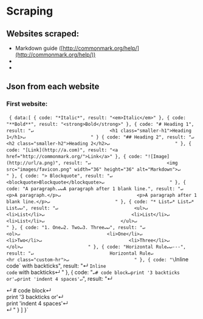 # Scraping

## Websites scraped:
* Markdown guide ([http://commonmark.org/help/](http://commonmark.org/help/))
* 
* 

## Json from each website

### First website:

`
{
	data:[
		{
			code: "*Italic*",
			result: "<em>Italic</em>"
		},
		{
			code: "**Bold**",
			result: "<strong>Bold</strong>"
		},
		{
			code: "# Heading 1",
			result: "↵                            <h1 class="smaller-h1">Heading 1</h1>↵                        "
		}
		{
			code: "## Heading 2",
			result: "↵                            <h2 class="smaller-h2">Heading 2</h2>↵                        "
		},
		{
			code: "[Link](http://a.com)",
			result: "<a href="http://commonmark.org/">Link</a>"
		},
		{
			code: "![Image](http://url/a.png)",
			result: "↵                            <img src="images/favicon.png" width="36" height="36" alt="Markdown">↵                        "
		},
		{
			code: "> Blockquote",
			result: "↵                            <blockquote>Blockquote</blockquote>↵                        "
		},
		{
			code: "A paragraph.↵↵A paragraph after 1 blank line.",
			result: "↵                            <p>A paragraph.</p>↵                            <p>A paragraph after 1 blank line.</p>↵                        "
		},
		{
			code: "* List↵* List↵* List↵↵",
			result: "↵                            <ul>↵                                <li>List</li>↵                                <li>List</li>↵                                <li>List</li>↵                            </ul>↵                        "
		},
		{
			code: "1. One↵2. Two↵3. Three↵↵",
			result: "↵                            <ol>↵                                <li>One</li>↵                                <li>Two</li>↵                                <li>Three</li>↵                            </ol>↵                        "
		},
		{
			code: "Horizontal Rule↵↵---",
			result: "↵                            Horizontal Rule↵                            <hr class="custom-hr">↵                        "
		},
		{
			code: "\`Inline code\` with backticks",
			result: "↵                            <code class="preformatted">Inline code</code> with backticks↵                        "
		},
		{
			code: "```↵# code block↵print '3 backticks or'↵print 'indent 4 spaces'↵```",
			result: "↵                            <div class="code-block">↵                                # code block↵                                <br> print '3 backticks or'↵                                <br> print 'indent 4 spaces'↵                            </div>↵                        "
		}
	]
}`